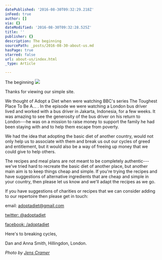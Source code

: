 ```yaml
---
datePublished: '2016-08-30T09:32:29.218Z'
inFeed: true
author: []
via: {}
dateModified: '2016-08-30T09:32:28.525Z'
title: ''
publisher: {}
description: The beginning
sourcePath: _posts/2016-08-30-about-us.md
hasPage: true
starred: false
url: about-us/index.html
_type: Article

---
```

The beginning
![](https://the-grid-user-content.s3-us-west-2.amazonaws.com/ddb3e7eb-72ea-4749-9b87-4afab069e219.jpg)

Thanks for viewing our simple site.

We thought of Adopt a Diet when were watching BBC's series The Toughest Place To Be A... . In the episode we were watching a London bus driver lived and worked with a bus driver in Jakarta, Indonesia, for a few weeks. It was amazing to see the generosity of the bus driver on his return to London---he was on a mission to raise money to support the family he had been staying with and to help them escape from poverty.

We had the idea that adopting the basic diet of another country, would not only help us to associate with them and break us out our cycles of greed and entitlement, but it would also be a way of freeing up money that we could give to help others.

The recipes and meal plans are not meant to be completely authentic---we've tried hard to recreate the basic diet of another place, but another main aim is to keep things cheap and simple. If you're trying the recipes and have suggestions of alternative ingredients that are cheap and simple in your country, then please let us know and we'll adapt the recipes as we go.

If you have suggestions of charities or recipes that we can consider adding to our repertoire then please get in touch:

email: adoptadiet@gmail.com

[twitter: @adoptadiet][0]

[facebook: /adoptadiet][1]

Here's to breaking cycles,

Dan and Anna Smith, Hillingdon, London.

_Photo by [Jens Cramer][2]_

[0]: http://twitter.com/adoptadiet
[1]: http://t.umblr.com/redirect?z=https%3A%2F%2Fwww.facebook.com%2FAdoptADiet&t=ODE4OGE2YjM2ZGUyZDlmOWUyNmNlZTYxY2ZhNjdiMmMzZDgwNmQxMyxjaVdHdjJzbw%3D%3D
[2]: http://t.umblr.com/redirect?z=https%3A%2F%2Fwww.flickr.com%2Fphotos%2Fj_m_c%2F2845448840%2Fin%2Fphotolist-5krENL-uLggo2-79K8r5-q7uopw-759Le-7i5kHJ-7FnLcW-3Vwwgz-bpsCW-8utRe9-NqwR-4tEFnp-4THymw-caRGUA-eQvHJg-9j4otq-cpA7xE-asezMt-jXSEG-wpo3Lx-8kFTQu-4sYaLU-kF4cb-7Qw7YW-4XmV3y-BZVm-8vHVoB-fxqert-9QRrJd-67SBJX-9WvbNQ-7eqkfF-8eNbmN-39QJAu-dHzojH-4Sm5qh-7WS1QN-f8Q5JF-hXJaht-frh6T1-6nK7uz-7vxRFs-nMbqAc-egTfWM-onUUHZ-b53MWv-9wri7C-dphJa1-LSB4-nZiWDe&t=ZDE1N2FhODg1YWI2MTQzYjE3NGU5ZDAzYzk0NzA2NjkwN2Y1NmMzNSxjaVdHdjJzbw%3D%3D